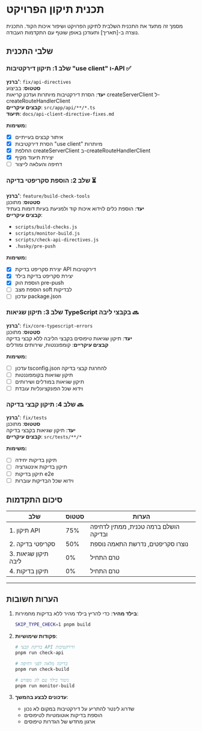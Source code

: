 # תכנית תיקון הפרויקט

מסמך זה מתעד את התכנית השלבית לתיקון הפרויקט ושיפור איכות הקוד. התכנית נוצרה ב-[תאריך] ותעודכן באופן שוטף עם התקדמות העבודה.

## שלבי התכנית

### שלב 1: תיקון דירקטיבות "use client" ו-API ✅

**ברנץ'**: `fix/api-directives`  
**סטטוס**: בביצוע  
**יעד**: הסרת דירקטיבות מיותרות ועדכון קריאות createServerClient ל-createRouteHandlerClient  
**קבצים עיקריים**: `src/app/api/**/*.ts`  
**תיעוד**: `docs/api-client-directive-fixes.md`

**משימות:**

- [x] איתור קבצים בעייתיים
- [x] הסרת דירקטיבות "use client" מיותרות
- [x] החלפת createServerClient ב-createRouteHandlerClient
- [x] יצירת תיעוד מקיף
- [ ] דחיפה והעלאה לייצור

### שלב 2: הוספת סקריפטי בדיקה ⏳

**ברנץ'**: `feature/build-check-tools`  
**סטטוס**: מתוכנן  
**יעד**: הוספת כלים לוידוא איכות קוד ולמניעת בעיות דומות בעתיד  
**קבצים עיקריים**:

- `scripts/build-checks.js`
- `scripts/monitor-build.js`
- `scripts/check-api-directives.js`
- `.husky/pre-push`

**משימות:**

- [x] יצירת סקריפט בדיקת API דירקטיבות
- [x] יצירת סקריפט בדיקת בילד
- [x] הוספת הוק pre-push
- [ ] הוספת מצב soft לבדיקות
- [ ] עדכון package.json

### שלב 3: תיקון שגיאות TypeScript בקבצי ליבה 🔜

**ברנץ'**: `fix/core-typescript-errors`  
**סטטוס**: מתוכנן  
**יעד**: תיקון שגיאות טיפוסים בקבצי הליבה ללא קבצי בדיקה  
**קבצים עיקריים**: קומפוננטות, שירותים ומודלים

**משימות:**

- [ ] עדכון tsconfig.json להחרגת קבצי בדיקה
- [ ] תיקון שגיאות בקומפוננטות
- [ ] תיקון שגיאות במודלים ושירותים
- [ ] וידוא שכל הפונקציונליות עובדת

### שלב 4: תיקון קבצי בדיקה 🔜

**ברנץ'**: `fix/tests`  
**סטטוס**: מתוכנן  
**יעד**: תיקון שגיאות בקבצי בדיקה  
**קבצים עיקריים**: `src/tests/**/*`

**משימות:**

- [ ] תיקון בדיקות יחידה
- [ ] תיקון בדיקות אינטגרציה
- [ ] תיקון בדיקות e2e
- [ ] וידוא שכל הבדיקות עוברות

## סיכום התקדמות

| שלב                  | סטטוס | הערות                                 |
| -------------------- | ----- | ------------------------------------- |
| 1. תיקון API         | 75%   | הושלם ברמה טכנית, ממתין לדחיפה ובדיקה |
| 2. סקריפטי בדיקה     | 50%   | נוצרו סקריפטים, נדרשת התאמה נוספת     |
| 3. תיקון שגיאות ליבה | 0%    | טרם התחיל                             |
| 4. תיקון בדיקות      | 0%    | טרם התחיל                             |

---

## הערות חשובות

1. **בילד מהיר**: כדי להריץ בילד מהיר ללא בדיקות מחמירות:

   ```bash
   SKIP_TYPE_CHECK=1 pnpm build
   ```

2. **פקודות שימושיות**:

   ```bash
   # בדיקת קבצי API ודירקטיבות
   pnpm run check-api

   # בדיקה מלאה לפני דחיפה
   pnpm run check-build

   # ניטור בילד עם לוג מפורט
   pnpm run monitor-build
   ```

3. **עדכונים לבצע בהמשך**:
   - שדרוג לינטר להתריע על דירקטיבות במקום לא נכון
   - הוספת בדיקות אוטומטיות לטיפוסים
   - ארגון מחדש של הגדרות טיפוסים
